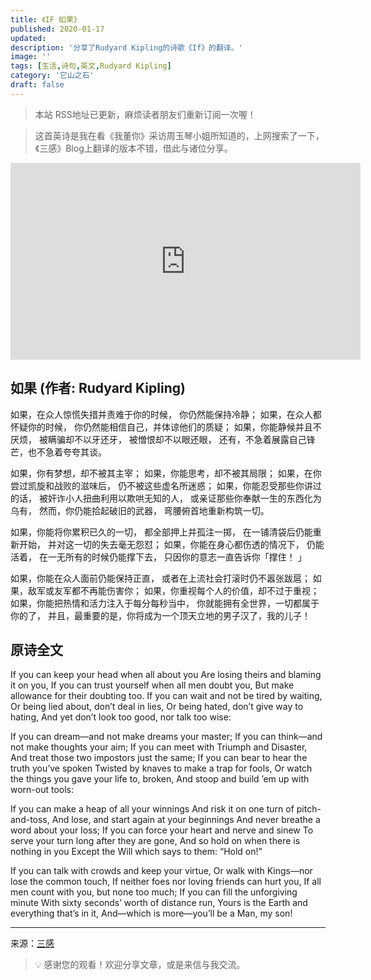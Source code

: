 ```yaml
---
title: 《IF 如果》
published: 2020-01-17
updated: 
description: '分享了Rudyard Kipling的诗歌《If》的翻译。'
image: ''
tags: [生活,诗句,英文,Rudyard Kipling]
category: '它山之石'
draft: false
---
```


> 本站 RSS地址已更新，麻烦读者朋友们重新订阅一次喔！

> 这首英诗是我在看《我董你》采访周玉琴小姐所知道的，上网搜索了一下，《三感》Blog上翻译的版本不错，借此与诸位分享。

<iframe width="560" height="315" src="https://www.youtube.com/embed/ryIsDgj7OXg?si=GPCCsJo-v_WuZzmx" title="YouTube video player" frameborder="0" allow="accelerometer; autoplay; clipboard-write; encrypted-media; gyroscope; picture-in-picture; web-share" referrerpolicy="strict-origin-when-cross-origin" allowfullscreen></iframe>


## 如果 (作者: Rudyard Kipling)

如果，在众人惊慌失措并责难于你的时候，
你仍然能保持冷静；
如果，在众人都怀疑你的时候，
你仍然能相信自己，并体谅他们的质疑；
如果，你能静候并且不厌烦，
被瞒骗却不以牙还牙，
被憎恨却不以眼还眼，
还有，不急着展露自己锋芒，也不急着夸夸其谈。

如果，你有梦想，却不被其主宰；
如果，你能思考，却不被其局限；
如果，在你尝过凯旋和战败的滋味后，
仍不被这些虚名所迷惑；
如果，你能忍受那些你讲过的话，
被奸诈小人扭曲利用以欺哄无知的人，
或亲证那些你奉献一生的东西化为乌有，
然而，你仍能拾起破旧的武器， 弯腰俯首地重新构筑一切。

如果，你能将你累积已久的一切，
都全部押上并孤注一掷，
在一铺清袋后仍能重新开始，
并对这一切的失去毫无怨怼；
如果，你能在身心都伤透的情况下，
仍能活着，
在一无所有的时候仍能撑下去，
只因你的意志一直告诉你「撑住！ 」

如果，你能在众人面前仍能保持正直，
或者在上流社会打滚时仍不嚣张跋扈；
如果，敌军或友军都不再能伤害你；
如果，你重视每个人的价值，却不过于重视；
如果，你能把热情和活力注入于每分每秒当中，
你就能拥有全世界，一切都属于你的了，
并且，最重要的是，你将成为一个顶天立地的男子汉了，我的儿子！

## 原诗全文

If you can keep your head when all about you
Are losing theirs and blaming it on you,
If you can trust yourself when all men doubt you,
But make allowance for their doubting too.
If you can wait and not be tired by waiting,
Or being lied about, don’t deal in lies,
Or being hated, don’t give way to hating,
And yet don’t look too good, nor talk too wise:

If you can dream—and not make dreams your master;
If you can think—and not make thoughts your aim;
If you can meet with Triumph and Disaster,
And treat those two impostors just the same;
If you can bear to hear the truth you’ve spoken
Twisted by knaves to make a trap for fools,
Or watch the things you gave your life to, broken,
And stoop and build ’em up with worn-out tools:

If you can make a heap of all your winnings
And risk it on one turn of pitch-and-toss,
And lose, and start again at your beginnings
And never breathe a word about your loss;
If you can force your heart and nerve and sinew
To serve your turn long after they are gone,
And so hold on when there is nothing in you
Except the Will which says to them: “Hold on!”

If you can talk with crowds and keep your virtue,
Or walk with Kings—nor lose the common touch,
If neither foes nor loving friends can hurt you,
If all men count with you, but none too much;
If you can fill the unforgiving minute
With sixty seconds’ worth of distance run,
Yours is the Earth and everything that’s in it,
And—which is more—you’ll be a Man, my son!

---

来源：[三感](https://threesentiments.com/2018/10/29/poetry-if/)

> 💡 感谢您的观看！欢迎分享文章，或是来信与我交流。
